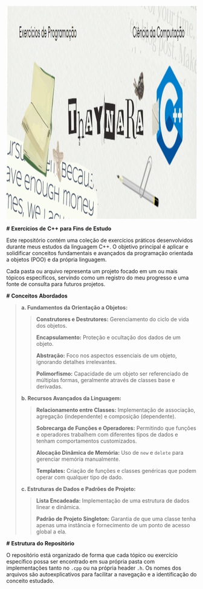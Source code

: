 <img src="./cabecalho.png"
style="width:16.597in;height:5.861in" />

**\#** **Exercícios** **de** **C++** **para** **Fins** **de** **Estudo**

Este repositório contém uma coleção de exercícios práticos desenvolvidos durante meus estudos da linguagem C++. O objetivo principal é aplicar e solidificar conceitos fundamentais e avançados da programação orientada a objetos (POO) e da própria linguagem.

Cada pasta ou arquivo representa um projeto focado em um ou mais tópicos específicos, servindo como um registro do meu progresso e uma fonte de consulta para futuros projetos.

**\#** **Conceitos** **Abordados**

> **a. Fundamentos da Orientação a Objetos:**
>> **Construtores e Destrutores:** Gerenciamento do ciclo de vida dos objetos.
>>
>> **Encapsulamento:** Proteção e ocultação dos dados de um objeto.
>>
>> **Abstração:** Foco nos aspectos essenciais de um objeto, ignorando detalhes irrelevantes.
>>
>> **Polimorfismo:** Capacidade de um objeto ser referenciado de múltiplas formas, geralmente através de classes base e derivadas.
>
> **b. Recursos Avançados da Linguagem:**
>> **Relacionamento entre Classes:** Implementação de associação, agregação (independente) e composição (dependente).
>>
>> **Sobrecarga de Funções e Operadores:** Permitindo que funções e operadores trabalhem com diferentes tipos de dados e tenham comportamentos customizados.
>>
>> **Alocação Dinâmica de Memória:** Uso de `new` e `delete` para gerenciar memória manualmente.
>>
>> **Templates:** Criação de funções e classes genéricas que podem operar com qualquer tipo de dado.
>
> **c. Estruturas de Dados e Padrões de Projeto:**
>> **Lista Encadeada:** Implementação de uma estrutura de dados linear e dinâmica.
>>
>> **Padrão de Projeto Singleton:** Garantia de que uma classe tenha apenas uma instância e fornecimento de um ponto de acesso global a ela.

**\#** **Estrutura** **do** **Repositório**

O repositório está organizado de forma que cada tópico ou exercício específico possa ser encontrado em sua própria pasta com implementações tanto no `.cpp` ou na própria header `.h`. Os nomes dos arquivos são autoexplicativos para facilitar a navegação e a identificação do conceito estudado.